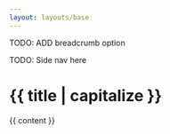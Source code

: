 ```yaml
---
layout: layouts/base
---
```

TODO: ADD breadcrumb option

<div class="grid-row grid-gap">
  <div class="tablet:grid-col-3">TODO: Side nav here </div>
  <div class="usa-prose tablet:grid-col-fill">
    <h1> {{ title  | capitalize }}</h1>
    {{ content }}
  </div>
</div>